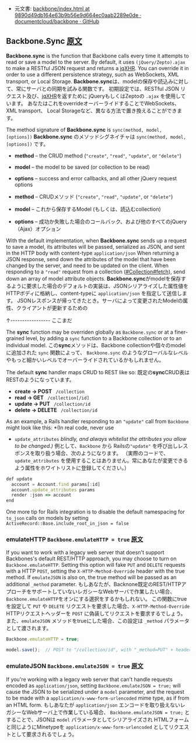 +  元文書: [backbone/index.html at 9890d49db164e63b9b56e9d664ec0aab2289e0de · documentcloud/backbone · GitHub](https://github.com/documentcloud/backbone/blob/9890d49db164e63b9b56e9d664ec0aab2289e0de/index.html "backbone/index.html at 9890d49db164e63b9b56e9d664ec0aab2289e0de · documentcloud/backbone · GitHub")

## Backbone.Sync [原文](http://backbonejs.org/#Sync)

**Backbone.sync** is the function that Backbone calls every time it attempts to read or save a model to the server. 
By default, it uses `(jQuery/Zepto).ajax` to make a RESTful JSON request and returns a [jqXHR](http://api.jquery.com/jQuery.ajax/#jqXHR).
You can override it in order to use a different persistence strategy, such as WebSockets, XML transport, or Local Storage.
**Backbone.sync**は、modelの保存や読込みに対して、常にサーバとの同期を試みる関数です。
初期設定では、RESTful JSON リクエスト及び、[jqXHR](http://api.jquery.com/jQuery.ajax/#jqXHR)を返すために jQueryもしくはZeptoの `.ajax` を使用しています。
あなたはこれをoverrideオーバーライドすることでWebSockets、 XML transport、 Local Storageなど、異なる方法で置き換えることができます。


The method signature of **Backbone.sync**  is `sync(method, model, [options])`
**Backbone.sync** のメソッドシグネイチャは `sync(method, model, [options])` です。

- **method**  – the CRUD method (`"create"`, `"read"`, `"update"`, or `"delete"`)
- **model**  – the model to be saved (or collection to be read)
- **options**  – success and error callbacks, and all other jQuery request options

- **method**  – CRUDメソッド (`"create"`, `"read"`, `"update"`, or `"delete"`)
- **model**  – これから保存するModel (もしくは、読込むcollection)
- **options**  – 成功か失敗した場合のコールバック、および他のすべてのjQuery（Ajax）オプション

With the default implementation, when **Backbone.sync** sends up a request to save a model, 
its attributes will be passed, serialized as JSON, and sent in the HTTP body with content-type `application/json` 
When returning a JSON response, send down the attributes of the  model that have been changed by the server, 
and need to be updated on the client. 
When responding to a `"read"` request from a collection ([#Collection#fetch](#Collection#fetch)), 
send down an array of model attribute objects.
**Backbone.sync**がmodelを保存するように要求した場合のデフォルトの実装は、JSONシリアライズした属性値をHTTPボディに格納し、content-typeに `application/json` を指定して送信します。
JSONレスポンスが帰ってきたとき。サーバによって変更されたModelの属性、クライアントが更新するための

↑-----------------
ここまだ




The **sync**  function may be overriden globally as `Backbone.sync`
or at a finer-grained level, by adding a `sync` function to a Backbone
collection or to an individual model.
この**sync**メソッドは、Backbone collectionや個々のmodelに追加された `sync` 関数によって、
`Backbone.sync` のようなグローバルなレベルやもっと細かいレベルでオーバーライドされているかもしれません。


The default **sync**  handler maps CRUD to REST like so:
既定の**sync**CRUD表はRESTのようになっています。

- **create &rarr; POST &nbsp;** `/collection`
- **read &rarr; GET &nbsp;** `/collection[/id]`
- **update &rarr; PUT &nbsp;** `/collection/id`
- **delete &rarr; DELETE &nbsp;** `/collection/id`

As an example, a Rails handler responding to an `"update"` call from
`Backbone` might look like this: *(In real code, never use
* `update_attributes` *blindly, and always whitelist the attributes
you allow to be changed.)*
例として、`Backbone` から Railsの`"update"` を呼び出しレスポンスを取り扱う場合、次のようになります。
（実際のコードで、`update_attributes` を使用することはありません。常にあなたが変更できるよう属性をホワイトリストに登録してください。）

```javascript
def update
  account = Account.find params[:id]
  account.update_attributes params
  render :json => account
end
```

One more tip for Rails integration is to disable the default namespacing for
`to_json` calls on models by setting `ActiveRecord::Base.include_root_in_json = false`


### emulateHTTP `Backbone.emulateHTTP = true` [原文](http://backbonejs.org/#Sync-emulateHTTP)

If you want to work with a legacy web server that doesn't support Backbones's
default REST/HTTP approach, you may choose to turn on `Backbone.emulateHTTP`.
Setting this option will fake `PUT` and `DELETE` requests with
a HTTP `POST`, setting the `X-HTTP-Method-Override` header
with the true method. If `emulateJSON` is also on, the true method
will be passed as an additional `_method` parameter.
もしあなたが、Backnone既定のREST/HTTPアプローチをサポートしていないレガシーなWebサーバで作業したい場合、`Backbone.emulateHTTP`をオンにする選択をするかもしれない。
この関数にtrueを設定して `PUT` や `DELETE` リクエストを要求した場合、`X-HTTP-Method-Override` HTTPリクエストヘッダーを `POST` に偽装してリクエストを要求するでしょう。
また、`emulateJSON` メソッドをtrueにした場合、この設定は `_method` パラメータとして渡されます。

```javascript
Backbone.emulateHTTP = true;

model.save();  // POST to "/collection/id", with "_method=PUT" + header.
```

### emulateJSON `Backbone.emulateJSON = true` [原文](http://backbonejs.org/#Sync-emulateJSON)

If you're working with a legacy web server that can't handle requests
encoded as `application/json`, setting `Backbone.emulateJSON = true;`
will cause the JSON to be serialized under a `model` parameter, and
the request to be made with a `application/x-www-form-urlencoded`
mime type, as if from an HTML form.
もしあなたが `application/json` エンコードを取り扱えないレガシーなWebサーバ上で作業している場合、
`Backbone.emulateJSON = true;` とすることで、JSONは `model` パラメータとしてシリアライズされ
HTMLフォームと同じようにMinetypeを `application/x-www-form-urlencoded` としてリクエストとして要求されるでしょう。
